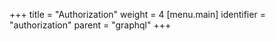 +++
title = "Authorization"
weight = 4
[menu.main]
  identifier = "authorization"
  parent = "graphql"
+++